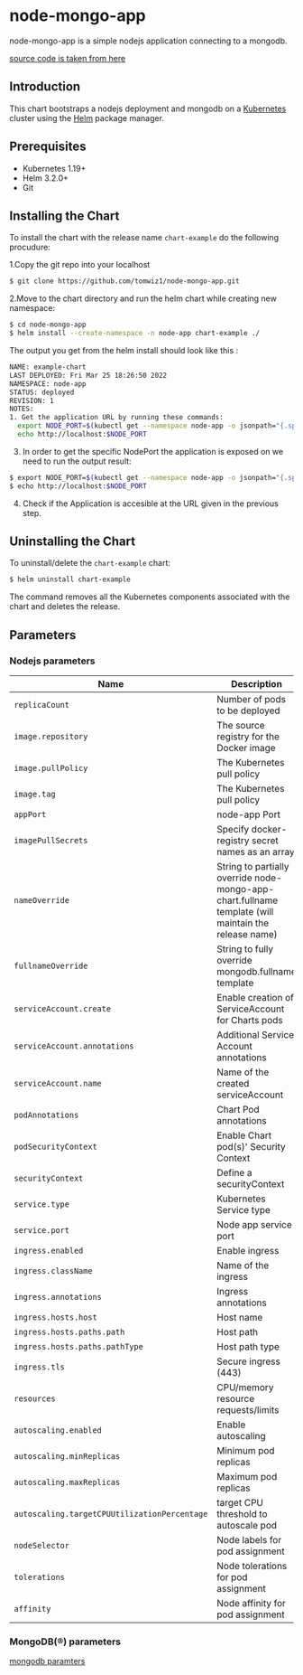 <!--- app-name: node-mongo-app; -->

# node-mongo-app

node-mongo-app is a simple nodejs application connecting to a mongodb.

[source code is taken from here](https://github.com/bradtraversy/docker-node-mongo)
                           

## Introduction

This chart bootstraps a nodejs deployment and mongodb on a [Kubernetes](https://kubernetes.io) cluster using the [Helm](https://helm.sh) package manager.

## Prerequisites

- Kubernetes 1.19+
- Helm 3.2.0+
- Git 

## Installing the Chart

To install the chart with the release name `chart-example` do the following procudure:

1.Copy the git repo into your localhost

```bash
$ git clone https://github.com/tomwiz1/node-mongo-app.git
```

2.Move to the chart directory and run the helm chart while creating new namespace:

```bash
$ cd node-mongo-app
$ helm install --create-namespace -n node-app chart-example ./
```

The output you get from the helm install should look like this :
```bash
NAME: example-chart
LAST DEPLOYED: Fri Mar 25 18:26:50 2022
NAMESPACE: node-app
STATUS: deployed
REVISION: 1
NOTES:
1. Get the application URL by running these commands:
  export NODE_PORT=$(kubectl get --namespace node-app -o jsonpath="{.spec.ports[0].nodePort}" services example-chart-node-mongo-app-chart)
  echo http://localhost:$NODE_PORT
```

3. In order to get the specific NodePort the application is exposed on we need to run the output result:
```bash
$ export NODE_PORT=$(kubectl get --namespace node-app -o jsonpath="{.spec.ports[0].nodePort}" services example-chart-node-mongo-app-chart)
$ echo http://localhost:$NODE_PORT
```

4. Check if the Application is accesible at the URL given in the previous step. 


## Uninstalling the Chart

To uninstall/delete the `chart-example` chart:

```bash
$ helm uninstall chart-example
```

The command removes all the Kubernetes components associated with the chart and deletes the release.

## Parameters

### Nodejs parameters

| Name                                         | Description                                                                                               | Value                    |
| -------------------------------------------- | --------------------------------------------------------------------------------------------------------- | ------------------------ |
| `replicaCount`                               | Number of pods to be deployed                                                                             | `1`                      |
| `image.repository`                           | The source registry for the Docker image                                                                  | `tomwi/nodejs_app        |
| `image.pullPolicy`                           | The Kubernetes pull policy                                                                                | `Always`                 |
| `image.tag`                                  | The Kubernetes pull policy                                                                                | `1.0`                    |
| `appPort`                                    | node-app Port                                                                                             | `3000`                   |
| `imagePullSecrets`                           | Specify docker-registry secret names as an array                                                          | `[]`                     |
| `nameOverride`                               | String to partially override node-mongo-app-chart.fullname template (will maintain the release name)      | `""`                     |
| `fullnameOverride`                           | String to fully override mongodb.fullname template                                                    	   | `""`                     |
| `serviceAccount.create`                      | Enable creation of ServiceAccount for Charts pods                                                         | `false`                  |
| `serviceAccount.annotations`                 | Additional Service Account annotations                                                                    | `{}`                     |
| `serviceAccount.name`                        | Name of the created serviceAccount                                                                        | `""`                     |
| `podAnnotations`                             | Chart Pod annotations                                                                                     | `{}`                     |
| `podSecurityContext`                         | Enable Chart pod(s)' Security Context                                                                     | `{}`                     |
| `securityContext`                            | Define a securityContext                                                                                  | `{}`                     |
| `service.type`                               | Kubernetes Service type                                                                                   | `NodePort`               |
| `service.port`                               | Node app service port   	                                                                               | `80`                     |
| `ingress.enabled`                            | Enable ingress                                                                                            | `false`                  |
| `ingress.className`                          | Name of the ingress                                      					                               | `""`                     |
| `ingress.annotations`                        | Ingress annotations                                           										       | `{}`                     |
| `ingress.hosts.host`                         | Host name           														     				           | `chart.example.local`    |          
| `ingress.hosts.paths.path`                   | Host path                                                    						     				   | `/`                      |
| `ingress.hosts.paths.pathType`               | Host path type                                                        								       | `ImplementationSpecific` |
| `ingress.tls`                                | Secure ingress (443)                                                                                          | `[]`                     |
| `resources`                                  | CPU/memory resource requests/limits                                                                       | `{}`                     |
| `autoscaling.enabled`                        | Enable autoscaling                                                                                        | `false`                  |
| `autoscaling.minReplicas`                    | Minimum pod replicas                                                                                      | `1`                      |
| `autoscaling.maxReplicas`                    | Maximum pod replicas                                                                                      | `100`                    |
| `autoscaling.targetCPUUtilizationPercentage` | target CPU threshold to autoscale pod                                                                     | `80`                     |
| `nodeSelector`                               | Node labels for pod assignment                                                                            | `{}`                     |
| `tolerations`                                | Node tolerations for pod assignment                                                                       | `[]`                     |
| `affinity`                                   | Node affinity for pod assignment                                                                          | `{}`                     |


### MongoDB(&reg;) parameters

[mongodb paramters](https://github.com/bitnami/charts/blob/master/bitnami/mongodb)
